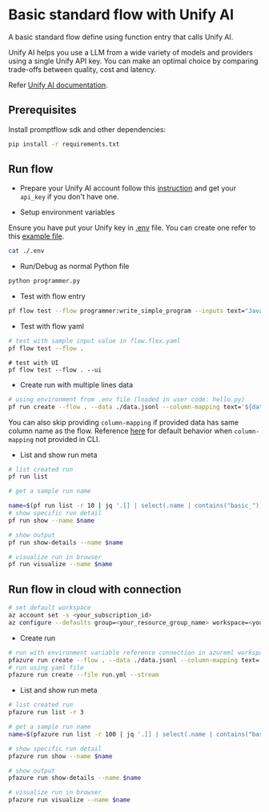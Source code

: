 # Basic standard flow with Unify AI
A basic standard flow define using function entry that calls Unify AI. 

Unify AI helps you use a LLM from a wide variety of models and providers using a single Unify API key. You can make an optimal choice by comparing trade-offs between quality, cost and latency. 

Refer [Unify AI documentation](https://unify.ai/docs).

## Prerequisites

Install promptflow sdk and other dependencies:
```bash
pip install -r requirements.txt
```

## Run flow

- Prepare your Unify AI account follow this [instruction](https://unify.ai/docs/index.html#getting-started) and get your `api_key` if you don't have one.

- Setup environment variables

Ensure you have put your Unify key in [.env](./.env) file. You can create one refer to this [example file](./.env.example).

```bash
cat ./.env
```

- Run/Debug as normal Python file
```bash
python programmer.py
```

- Test with flow entry
```bash
pf flow test --flow programmer:write_simple_program --inputs text="Java Hello World!"
```

- Test with flow yaml
```bash
# test with sample input value in flow.flex.yaml
pf flow test --flow .
```

```shell
# test with UI
pf flow test --flow . --ui
```

- Create run with multiple lines data
```bash
# using environment from .env file (loaded in user code: hello.py)
pf run create --flow . --data ./data.jsonl --column-mapping text='${data.text}' --stream
```

You can also skip providing `column-mapping` if provided data has same column name as the flow.
Reference [here](https://aka.ms/pf/column-mapping) for default behavior when `column-mapping` not provided in CLI.

- List and show run meta
```bash
# list created run
pf run list

# get a sample run name

name=$(pf run list -r 10 | jq '.[] | select(.name | contains("basic_")) | .name'| head -n 1 | tr -d '"')
# show specific run detail
pf run show --name $name

# show output
pf run show-details --name $name

# visualize run in browser
pf run visualize --name $name
```

## Run flow in cloud with connection

```bash
# set default workspace
az account set -s <your_subscription_id>
az configure --defaults group=<your_resource_group_name> workspace=<your_workspace_name>
```

- Create run
```bash
# run with environment variable reference connection in azureml workspace
pfazure run create --flow . --data ./data.jsonl --column-mapping text='${data.text}' --environment-variables UNIFY_AI_API_KEY='<unify_api_key>' UNIFY_AI_BASE_URL='https://api.unify.ai/v0/' --stream
# run using yaml file
pfazure run create --file run.yml --stream
```

- List and show run meta
```bash
# list created run
pfazure run list -r 3

# get a sample run name
name=$(pfazure run list -r 100 | jq '.[] | select(.name | contains("basic_")) | .name'| head -n 1 | tr -d '"')

# show specific run detail
pfazure run show --name $name

# show output
pfazure run show-details --name $name

# visualize run in browser
pfazure run visualize --name $name
```
